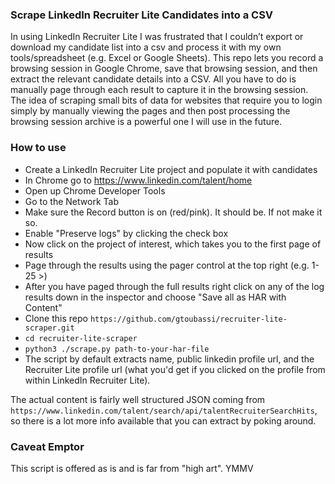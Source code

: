 ### Scrape LinkedIn Recruiter Lite Candidates into a CSV

In using LinkedIn Recruiter Lite I was frustrated that I couldn’t export or download my candidate list into a csv and process it with my own tools/spreadsheet (e.g. Excel or Google Sheets).  This repo lets you record a browsing session in Google Chrome, save that browsing session, and then extract the relevant candidate details into a CSV.  All you have to do is manually page through each result to capture it in the browsing session.  The idea of scraping small bits of data for websites that require you to login simply by manually viewing the pages and then post processing the browsing session archive is a powerful one I will use in the future.

### How to use

* Create a LinkedIn Recruiter Lite project and populate it with candidates
* In Chrome go to https://www.linkedin.com/talent/home
* Open up Chrome Developer Tools
* Go to the Network Tab
* Make sure the Record button is on (red/pink).  It should be.  If not make it so.
* Enable "Preserve logs" by clicking the check box
* Now click on the project of interest, which takes you to the first page of results
* Page through the results using the pager control at the top right (e.g. 1-25 >)
* After you have paged through the full results right click on any of the log results down in the inspector and choose "Save all as HAR with Content"
* Clone this repo `https://github.com/gtoubassi/recruiter-lite-scraper.git`
* `cd recruiter-lite-scraper`
* `python3 ./scrape.py path-to-your-har-file`
* The script by default extracts name, public linkedin profile url, and the Recruiter Lite profile url (what you'd get if you clicked on the profile from within LinkedIn Recruiter Lite).

The actual content is fairly well structured JSON coming from `https://www.linkedin.com/talent/search/api/talentRecruiterSearchHits`, so there is a lot more info available that you can extract by poking around.

### Caveat Emptor

This script is offered as is and is far from "high art".  YMMV
